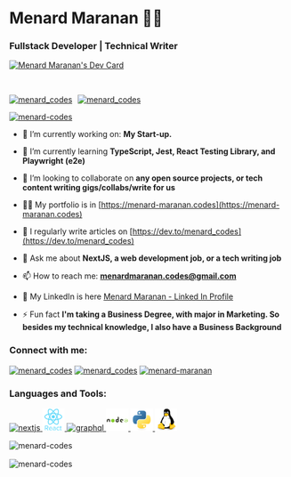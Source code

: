 <h1>Menard Maranan 👨‍💻</h1>
<h3>Fullstack Developer | Technical Writer</h3>

<!-- ![programmer gif](https://raw.githubusercontent.com/menard-codes/menard-codes/main/e426702edf874b181aced1e2fa5c6cde.gif) -->

<!-- <div style="width: 100%; height 100%; display: flex; justify-content: center;">
	<img src="https://raw.githubusercontent.com/menard-codes/menard-codes/main/e426702edf874b181aced1e2fa5c6cde.gif" />
</div> -->

<a href="https://app.daily.dev/menard_codes"><img src="https://api.daily.dev/devcards/0fb3d78eef0d4659a77efebf454af8d0.png?r=fsd" width="400" alt="Menard Maranan's Dev Card"/></a>

<br />

<div style="display: flex; gap: 10px; margin-bottom: 10px">
<p style="margin-bottom: 0" align="left">
<a href="mailto:?to=menardmaranan.codes@gmail.com" target="blank"><img src="https://img.shields.io/badge/Gmail-D14836?style=for-the-badge&logo=gmail&logoColor=white" alt="menard_codes" /></a>
</p>
<p style="margin-bottom: 0" align="left">
<a href="https://twitter.com/menard_codes" target="blank"><img src="https://img.shields.io/twitter/follow/menard_codes?logo=twitter&style=for-the-badge" alt="menard_codes" /></a>
</p>
</div>


<p align="left">
<a href="https://github.com/ryo-ma/github-profile-trophy"><img src="https://github-profile-trophy.vercel.app/?username=menard-codes" alt="menard-codes" /></a> </p>


- 🔭 I’m currently working on: **My Start-up.**

- 🌱 I’m currently learning **TypeScript, Jest, React Testing Library, and Playwright (e2e)**

- 👯 I’m looking to collaborate on **any open source projects, or tech content writing gigs/collabs/write for us**

- 👨‍💻 My portfolio is in [https://menard-maranan.codes](https://menard-maranan.codes)

- 📝 I regularly write articles on [https://dev.to/menard_codes](https://dev.to/menard_codes)

- 💬 Ask me about **NextJS, a web development job, or a tech writing job**

- 📫 How to reach me: **menardmaranan.codes@gmail.com**

- 📄 My LinkedIn is here [Menard Maranan - Linked In Profile](https://www.linkedin.com/in/menard-maranan/)

- ⚡ Fun fact **I'm taking a Business Degree, with major in Marketing. So besides my technical knowledge, I also have a Business Background**

<h3 align="left">Connect with me:</h3>
<p align="left">
<a href="https://dev.to/menard_codes" target="blank"><img align="center" src="https://cdn.jsdelivr.net/npm/simple-icons@3.0.1/icons/dev-dot-to.svg" alt="menard_codes" height="30" width="40" /></a>
<a href="https://twitter.com/menard_codes" target="blank"><img align="center" src="https://raw.githubusercontent.com/rahuldkjain/github-profile-readme-generator/master/src/images/icons/Social/twitter.svg" alt="menard_codes" height="30" width="40" /></a>
<a href="https://linkedin.com/in/menard-maranan" target="blank"><img align="center" src="https://raw.githubusercontent.com/rahuldkjain/github-profile-readme-generator/master/src/images/icons/Social/linked-in-alt.svg" alt="menard-maranan" height="30" width="40" /></a>

<h3 align="left">Languages and Tools:</h3>
<p align="left">

<a href="https://nextjs.org/" target="_blank">
	<img src="https://cdn.worldvectorlogo.com/logos/nextjs-3.svg" alt="nextjs" width="40" height="40"/>
</a>

<a href="https://reactjs.org/" target="_blank">
	<img src="https://raw.githubusercontent.com/devicons/devicon/master/icons/react/react-original-wordmark.svg" alt="react" width="40" height="40"/>
</a>

<a href="https://graphql.org" target="_blank">
    <img src="https://www.vectorlogo.zone/logos/graphql/graphql-icon.svg" alt="graphql" width="40" height="40"/>
</a>

<a href="https://nodejs.org" target="_blank">
	<img src="https://raw.githubusercontent.com/devicons/devicon/master/icons/nodejs/nodejs-original-wordmark.svg" alt="nodejs" width="40" height="40"/>
</a>

<a href="https://www.python.org" target="_blank">
	<img src="https://raw.githubusercontent.com/devicons/devicon/master/icons/python/python-original.svg" alt="python" width="40" height="40"/>
</a>

<a href="https://www.linux.org/" target="_blank">
	<img src="https://raw.githubusercontent.com/devicons/devicon/master/icons/linux/linux-original.svg" alt="linux" width="40" height="40"/>
</a>
	
</p>

<p><img align="center" src="https://github-readme-stats.vercel.app/api/top-langs?username=menard-codes&show_icons=true&locale=en&layout=compact" alt="menard-codes" /></p>

<p><img align="center" src="https://github-readme-streak-stats.herokuapp.com/?user=menard-codes&" alt="menard-codes" /></p>

